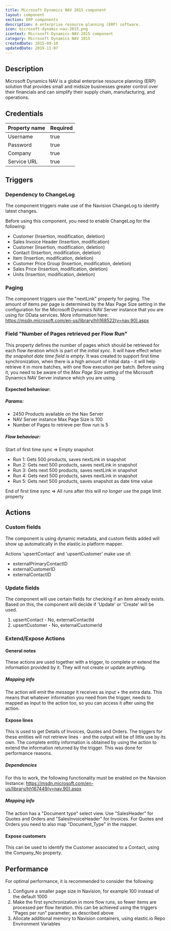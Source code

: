 ```yaml
---
title: Microsoft Dynamics NAV 2015 component
layout: component
section: ERP components
description: A enterprise resource planning (ERP) software.
icon: microsoft-dynamic-nav-2015.png
icontext: Microsoft-Dynamics-NAV-2015 component
category: Microsoft Dynamics NAV 2015
createdDate: 2015-09-10
updatedDate: 2019-11-07
---
```


## Description

Microsoft Dynamics NAV is a global enterprise resource planning (ERP) solution that provides small and midsize businesses greater control over their financials and can simplify their supply chain, manufacturing, and operations.

## Credentials

| Property name | Required |
|--------------|--------|
| Username     | true   |
| Password     | true   |
| Company      | true   |
| Service URL  | true   |


## Triggers

### Dependency to ChangeLog

The component triggers make use of the Navision ChangeLog to identify latest changes.

Before using this component, you need to enable ChangeLog for the following:

* Customer (Insertion, modification, deletion)
* Sales Invoice Header (Insertion, modification)
* Customer (Insertion, modification, deletion)
* Contact (Insertion, modification, deletion)
* Item (Insertion, modification, deletion)
* Customer Price Group (Insertion, modification, deletion)
* Sales Price (Insertion, modification, deletion)
* Units (Insertion, modification, deletion)

### Paging

The component triggers use the "nextLink" property for paging.
The amount of items per page is determined by the Max Page Size setting in the configuration for the Microsoft Dynamics NAV Server instance that you are using for OData services.
More information here: https://msdn.microsoft.com/en-us/library/hh168522(v=nav.90).aspx

### Field "Number of Pages retrieved per Flow Run"

This property defines the number of pages which should be retrieved for each flow iteration which is part of the *initial sync*.
It will have effect *when the snapshot date time field is empty*.
It was created to support first time synchronization, when there is a high amount of initial data - it will help retrieve it in more batches, with one flow execution per batch.
Before using it, you need to be aware of the *Max Page Size setting* of the Microsoft Dynamics NAV Server instance which you are using.

#### Expected behaviour:

##### Params:

* 2450 Products available on the Nav Server
* NAV Server instance Max Page Size is 100
* Number of Pages to retrieve per flow run is 5

##### Flow behaviour:

Start of first time sync => Empty snapshot

* Run 1: Gets 500 products, saves nextLink in snapshot
* Run 2: Gets next 500 products, saves nextLink in snapshot
* Run 3: Gets next 500 products, saves nextLink in snapshot
* Run 4: Gets next 500 products, saves nextLink in snapshot
* Run 5: Gets next 500 products, saves snapshot as date time value

End of first time sync => All runs after this will *no longer use* the page limit property

## Actions

### Custom fields

The component is using dynamic metadata, and custom fields added will show up automatically in the elastic.io platform mapper.

Actions 'upsertContact' and 'upsertCustomer' make use of:
* externalPrimaryContactID
* externalCustomerID
* externalContactID

### Update fields

The component will use certain fields for checking if an item already exists. Based on this, the component will decide if 'Update' or 'Create' will be used.

1. upsertContact - No, externalContactId
2. upsertCustomer - No, externalCustomerId

### Extend/Expose Actions

#### General notes

These actions are used together with a trigger, to complete or extend the information provided by it.
They will not create or update anything.

##### Mapping info

The action will emit the *message* it receives as input + the extra data.
This means that whatever information you need from the trigger, needs to mapped as input to the action too, so you can access it after using the action.

#### Expose lines

This is used to get Details of Invoices, Quotes and Orders.
The triggers for these entities will not retrieve lines - and the output will be of little use by its own.
The complete entitiy information is obtained by using the action to extend the information returned by the trigger.
This was done for performance reasons.

##### Dependencies

For this to work, the following functionality must be enabled on the Navision Instance:
https://msdn.microsoft.com/en-us/library/hh167449(v=nav.90).aspx

##### Mapping info

The action has a "Document type" select view. Use "SalesHeader" for Quotes and Orders and "SalesInvoiceHeader" for Invoices.
For Quotes and Orders you need to also map "Document_Type" in the mapper.

#### Expose customers

This can be used to identify the Customer associated to a Contact, using the Company_No property.

## Performance

For optimal performance, it is recommended to consider the following:

1. Configure a smaller page size in Navision, for example 100 instead of the default 1000
2. Make the first synchronization in more flow runs, so fewer items are processed per flow iteration. this can be achieved using the triggers "Pages per run" parameter, as described above
3. Allocate additional memory to Navision containers, using elastic.io Repo Environment Variables
